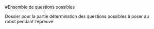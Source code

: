 #Ensemble de questions possibles

Dossier pour la partie détermination des questions possibles à poser au robot pendant l'épreuve
